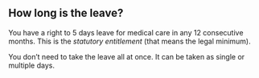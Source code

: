 ##  How long is the leave?

You have a right to 5 days leave for medical care in any 12 consecutive
months. This is the _statutory entitlement_ (that means the legal minimum).

You don’t need to take the leave all at once. It can be taken as single or
multiple days.
